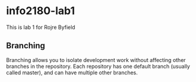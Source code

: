 # info2180-lab1
This is lab 1 for Rojre Byfield
## Branching
Branching allows you to isolate development work without
affecting other branches in the repository. Each repository
has one default branch (usually called master), and can have
multiple other branches.